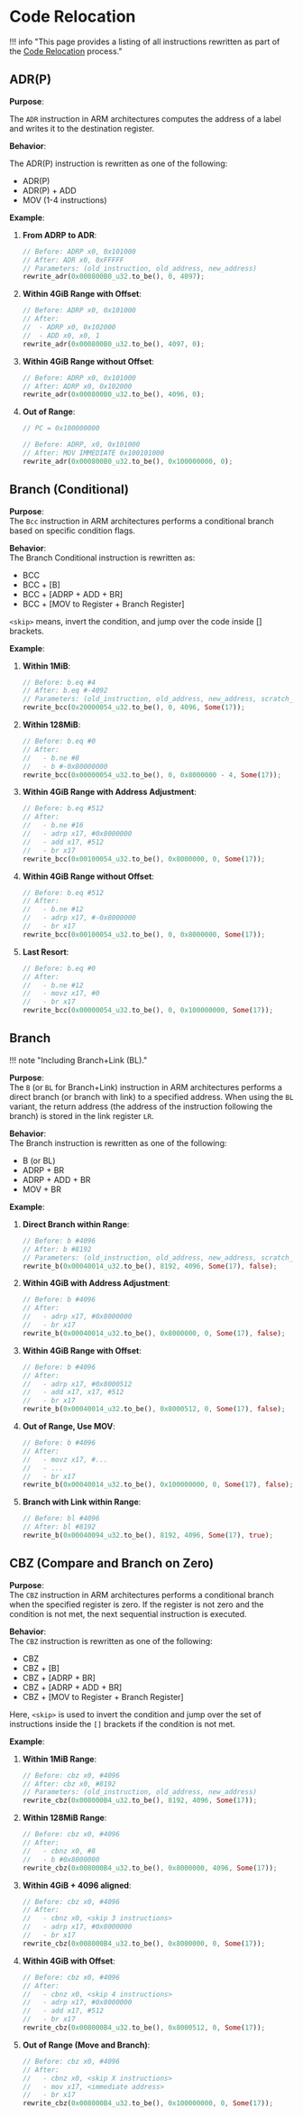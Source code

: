 # Code Relocation

!!! info "This page provides a listing of all instructions rewritten as part of the [Code Relocation](../overview.md#code-relocation) process."

## ADR(P)

**Purpose**:  

The `ADR` instruction in ARM architectures computes the address of a label and writes it to the destination register. 

**Behavior**:  

The ADR(P) instruction is rewritten as one of the following:  
- ADR(P)  
- ADR(P) + ADD  
- MOV (1-4 instructions)  

**Example**:

1. **From ADRP to ADR**:
    ```rust
    // Before: ADRP x0, 0x101000
    // After: ADR x0, 0xFFFFF
    // Parameters: (old_instruction, old_address, new_address)
    rewrite_adr(0x000800B0_u32.to_be(), 0, 4097);
    ```

2. **Within 4GiB Range with Offset**:
    ```rust
    // Before: ADRP x0, 0x101000
    // After: 
    //  - ADRP x0, 0x102000
    //  - ADD x0, x0, 1
    rewrite_adr(0x000800B0_u32.to_be(), 4097, 0);
    ```

3. **Within 4GiB Range without Offset**:
    ```rust
    // Before: ADRP x0, 0x101000
    // After: ADRP x0, 0x102000
    rewrite_adr(0x000800B0_u32.to_be(), 4096, 0);
    ```

4. **Out of Range**:
    ```rust
    // PC = 0x100000000

    // Before: ADRP, x0, 0x101000
    // After: MOV IMMEDIATE 0x100101000
    rewrite_adr(0x000800B0_u32.to_be(), 0x100000000, 0);
    ```

## Branch (Conditional)

**Purpose**:  
The `Bcc` instruction in ARM architectures performs a conditional branch based on specific condition flags. 

**Behavior**:  
The Branch Conditional instruction is rewritten as:  
- BCC  
- BCC <skip> + [B]  
- BCC <skip> + [ADRP + ADD + BR]  
- BCC <skip> + [MOV to Register + Branch Register]  

`<skip>` means, invert the condition, and jump over the code inside [] brackets.

**Example**:

1. **Within 1MiB**:
    ```rust
    // Before: b.eq #4
    // After: b.eq #-4092
    // Parameters: (old_instruction, old_address, new_address, scratch_register)
    rewrite_bcc(0x20000054_u32.to_be(), 0, 4096, Some(17));
    ```

2. **Within 128MiB**:
    ```rust
    // Before: b.eq #0
    // After: 
    //   - b.ne #8 
    //   - b #-0x80000000
    rewrite_bcc(0x00000054_u32.to_be(), 0, 0x8000000 - 4, Some(17));
    ```

3. **Within 4GiB Range with Address Adjustment**:
    ```rust
    // Before: b.eq #512
    // After: 
    //   - b.ne #16 
    //   - adrp x17, #0x8000000
    //   - add x17, #512
    //   - br x17
    rewrite_bcc(0x00100054_u32.to_be(), 0x8000000, 0, Some(17));
    ```

4. **Within 4GiB Range without Offset**:
    ```rust
    // Before: b.eq #512
    // After: 
    //   - b.ne #12
    //   - adrp x17, #-0x8000000 
    //   - br x17
    rewrite_bcc(0x00100054_u32.to_be(), 0, 0x8000000, Some(17));
    ```

5. **Last Resort**:
    ```rust
    // Before: b.eq #0
    // After: 
    //   - b.ne #12
    //   - movz x17, #0 
    //   - br x17
    rewrite_bcc(0x00000054_u32.to_be(), 0, 0x100000000, Some(17));
    ```

## Branch

!!! note "Including Branch+Link (BL)."

**Purpose**:  
The `B` (or `BL` for Branch+Link) instruction in ARM architectures performs a direct branch (or branch with link) to a specified address. When using the `BL` variant, the return address (the address of the instruction following the branch) is stored in the link register `LR`.

**Behavior**:  
The Branch instruction is rewritten as one of the following:  
- B (or BL)  
- ADRP + BR  
- ADRP + ADD + BR  
- MOV <immediate> + BR  

**Example**:

1. **Direct Branch within Range**:
    ```rust
    // Before: b #4096
    // After: b #8192
    // Parameters: (old_instruction, old_address, new_address, scratch_register, link)
    rewrite_b(0x00040014_u32.to_be(), 8192, 4096, Some(17), false);
    ```

2. **Within 4GiB with Address Adjustment**:
    ```rust
    // Before: b #4096
    // After: 
    //   - adrp x17, #0x8000000
    //   - br x17
    rewrite_b(0x00040014_u32.to_be(), 0x8000000, 0, Some(17), false);
    ```

3. **Within 4GiB Range with Offset**:
    ```rust
    // Before: b #4096
    // After: 
    //   - adrp x17, #0x8000512
    //   - add x17, x17, #512
    //   - br x17
    rewrite_b(0x00040014_u32.to_be(), 0x8000512, 0, Some(17), false);
    ```

4. **Out of Range, Use MOV**:
    ```rust
    // Before: b #4096
    // After: 
    //   - movz x17, #... 
    //   - ...
    //   - br x17
    rewrite_b(0x00040014_u32.to_be(), 0x100000000, 0, Some(17), false);
    ```

5. **Branch with Link within Range**:
    ```rust
    // Before: bl #4096
    // After: bl #8192
    rewrite_b(0x00040094_u32.to_be(), 8192, 4096, Some(17), true);
    ```

## CBZ (Compare and Branch on Zero)

**Purpose**:  
The `CBZ` instruction in ARM architectures performs a conditional branch when the specified register is zero. If the register is not zero and the condition is not met, the next sequential instruction is executed.

**Behavior**:  
The `CBZ` instruction is rewritten as one of the following:  
- CBZ  
- CBZ <skip> + [B]  
- CBZ <skip> + [ADRP + BR]  
- CBZ <skip> + [ADRP + ADD + BR]  
- CBZ <skip> + [MOV to Register + Branch Register]  

Here, `<skip>` is used to invert the condition and jump over the set of instructions inside the `[]` brackets if the condition is not met.

**Example**:

1. **Within 1MiB Range**:
    ```rust
    // Before: cbz x0, #4096
    // After: cbz x0, #8192
    // Parameters: (old_instruction, old_address, new_address)
    rewrite_cbz(0x008000B4_u32.to_be(), 8192, 4096, Some(17));
    ```

1. **Within 128MiB Range**:
    ```rust
    // Before: cbz x0, #4096
    // After: 
    //   - cbnz x0, #8
    //   - b #0x8000000
    rewrite_cbz(0x008000B4_u32.to_be(), 0x8000000, 4096, Some(17));
    ```

2. **Within 4GiB + 4096 aligned**:
    ```rust
    // Before: cbz x0, #4096
    // After: 
    //   - cbnz x0, <skip 3 instructions> 
    //   - adrp x17, #0x8000000
    //   - br x17
    rewrite_cbz(0x008000B4_u32.to_be(), 0x8000000, 0, Some(17));
    ```

3. **Within 4GiB with Offset**:
    ```rust
    // Before: cbz x0, #4096
    // After: 
    //   - cbnz x0, <skip 4 instructions>
    //   - adrp x17, #0x8000000
    //   - add x17, #512
    //   - br x17
    rewrite_cbz(0x008000B4_u32.to_be(), 0x8000512, 0, Some(17));
    ```

4. **Out of Range (Move and Branch)**:
    ```rust
    // Before: cbz x0, #4096
    // After: 
    //   - cbnz x0, <skip X instructions> 
    //   - mov x17, <immediate address>
    //   - br x17
    rewrite_cbz(0x008000B4_u32.to_be(), 0x100000000, 0, Some(17));
    ```
